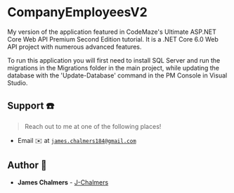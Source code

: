 # CompanyEmployeesV2
My version of the application featured in CodeMaze's Ultimate ASP.NET Core Web API Premium Second Edition tutorial.
It is a .NET Core 6.0 Web API project with numerous advanced features.

To run this application you will first need to install SQL Server and run the migrations in the Migrations folder
in the main project, while updating the database with the 'Update-Database' command in the PM Console in  Visual Studio.

## Support :telephone:

> Reach out to me at one of the following places!

- Email :envelope: at <a href="mailto:james.chalmers184@gmail.com" target="_blank">`james.chalmers184@gmail.com`</a>


## Author :boy:

* **James Chalmers** - [J-Chalmers](https://github.com/jc184)
